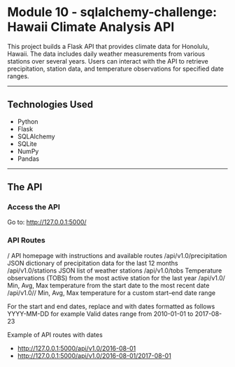 # Module 10 - sqlalchemy-challenge: Hawaii Climate Analysis API

This project builds a Flask API that provides climate data for Honolulu, Hawaii.
The data includes daily weather measurements from various stations over several years. Users can interact with the API to retrieve precipitation, station data, and temperature observations for specified date ranges.

---

## Technologies Used

- Python
- Flask
- SQLAlchemy
- SQLite
- NumPy
- Pandas

---

## The API

### Access the API
Go to: http://127.0.0.1:5000/

### API Routes

/	API homepage with instructions and available routes
/api/v1.0/precipitation	JSON dictionary of precipitation data for the last 12 months
/api/v1.0/stations	JSON list of weather stations
/api/v1.0/tobs	Temperature observations (TOBS) from the most active station for the last year
/api/v1.0/<start>	Min, Avg, Max temperature from the start date to the most recent date
/api/v1.0/<start>/<end>	Min, Avg, Max temperature for a custom start–end date range

For the start and end dates, replace <start> and <end> with dates formatted as follows YYYY-MM-DD for example
Valid dates range from 2010-01-01 to 2017-08-23

Example of API routes with dates
+ http://127.0.0.1:5000/api/v1.0/2016-08-01
+ http://127.0.0.1:5000/api/v1.0/2016-08-01/2017-08-01
